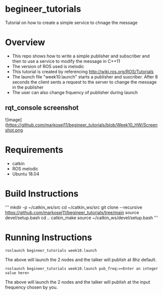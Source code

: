 # begineer_tutorials
Tutorial on how to create a simple service to chnage the message

# Overview
* This repo shows how to write a simple publisher and subscriber and then to use a service to modify the message in C++11
* The version of ROS used is melodic
* This tutorial is created by referencing http://wiki.ros.org/ROS/Tutorials
* The launch file "week10.launch" starts a publisher and suscriber. After
  8 seconds  the client sents a request to the server to change the message in the publisher
* The user can also change frquency of publisher during launch

## rqt_console screenshot
![image](https://github.com/markosej11/begineer_tutorials/blob/Week10_HW/Screenshot.png
# Requirements
* catkin
* ROS melodic
* Ubuntu 18.04

# Build Instructions
'''
mkdir -p ~/catkin_ws/src
cd ~/catkin_ws/src
git clone --recursive https://github.com/markosej11/begineer_tutorials/tree/main
source devel/setup.bash
cd ..
catkin_make
source ~/catkin_ws/devel/setup.bash
'''

# Running Instructions
```
roslaunch begineer_tutorials week10.launch 
```
The above will launch the 2 nodes and the talker will publish at 8hz default. 
```
roslaunch begineer_tutorials week10.launch pub_freq:=<Enter an integer value here>
```
The above will launch the 2 nodes and the talker will publish at the input frequency chosen by you.


 
